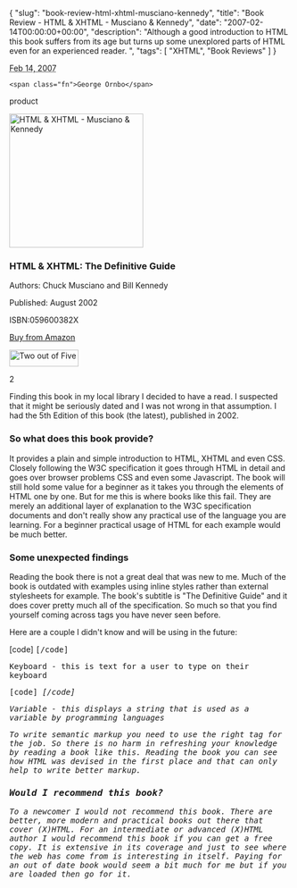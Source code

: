 {
  "slug": "book-review-html-xhtml-musciano-kennedy",
  "title": "Book Review - HTML & XHTML - Musciano & Kennedy",
  "date": "2007-02-14T00:00:00+00:00",
  "description": "Although a good introduction to HTML this book suffers from its age but turns up some unexplored parts of HTML even for an experienced reader.  ",
  "tags": [
    "XHTML",
    "Book Reviews"
  ]
}

<abbr class="dtreviewed" title="20070214T1800">Feb 14, 2007</abbr>

<span class="reviewer vcard" id="reviewer-vcard">

    <span class="fn">George Ornbo</span>

</span>

<span class="type">product</span>

<img src="/images/articles/xhtml_html.jpg" alt="HTML &amp; XHTML - Musciano &amp; Kennedy" title="HTML &amp; XHTML - Musciano &amp; Kennedy" width="240" height="240" class="right" />

<h3 class="fn">HTML &amp; XHTML: The Definitive Guide</h3>

<p>Authors: Chuck Musciano and Bill Kennedy</p>

<p>Published: August 2002</p>

<p>ISBN:059600382X</p>

<p><a href="http://www.amazon.com/HTML-XHTML-Definitive-Guide-Fifth/dp/059600382X">Buy from Amazon</a></p>

<img src="https://shapeshed.com/images/books/two_stars.gif" title="Two out of Five" alt="Two out of Five" width="124" height="30" />

<span class="rating">2</span>

<div class="description">

<p>Finding this book in my local library I decided to have a read. I suspected that it might be seriously dated and I was not wrong in that assumption. I had the 5th Edition of this book (the latest), published in 2002.</p>  

<h3>So what does this book provide? </h3>
<p>It provides a plain and simple introduction to HTML, XHTML and even CSS. Closely following the W3C specification it goes through HTML in detail and goes over browser problems CSS and even some Javascript. 
 The book will still hold some value for a beginner as it takes you through the elements of HTML one by one. But for me this is where books like this fail. They are merely an additional layer of explanation to the W3C specification documents and don't really show any practical use of the language you are learning. For a beginner practical usage of HTML for each example would be much better.</p>

<h3>Some unexpected findings</h3>
<p>Reading the book there is not a great deal that was new to me. Much of the book is outdated with examples using inline styles rather than external stylesheets for example. The book's subtitle is "The Definitive Guide" and it does cover pretty much all of the specification. So much so that you find yourself coming across tags you have never seen before. </p>

<p>Here are a couple I didn't know and will be using in the future:</p>
[code]
<kbd>
[/code]

<p>Keyboard - this is text for a user to type on their keyboard</p>
[code]
<var>
[/code]

<p>Variable - this displays a string that is used as a variable by programming languages</p>

<p>To write semantic markup you need to use the right tag for the job. So there is no harm in refreshing your knowledge by reading a book like this. Reading the book you can see how HTML was devised in the first place and that can only help to write better markup.</p> 


<h3>Would I recommend this book? </h3>
<p>To a newcomer I would not recommend this book. There are better, more modern and practical books out there that cover (X)HTML. For an intermediate or advanced (X)HTML author I would recommend this book if you can get a free copy. It is extensive in its coverage and just to see where the web has come from is interesting in itself. Paying for an out of date book would seem a bit much for me but if you are loaded then go for it. </p>
</div>
</div>
